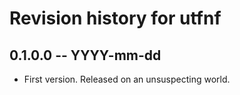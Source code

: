 # Revision history for utfnf

## 0.1.0.0 -- YYYY-mm-dd

* First version. Released on an unsuspecting world.
